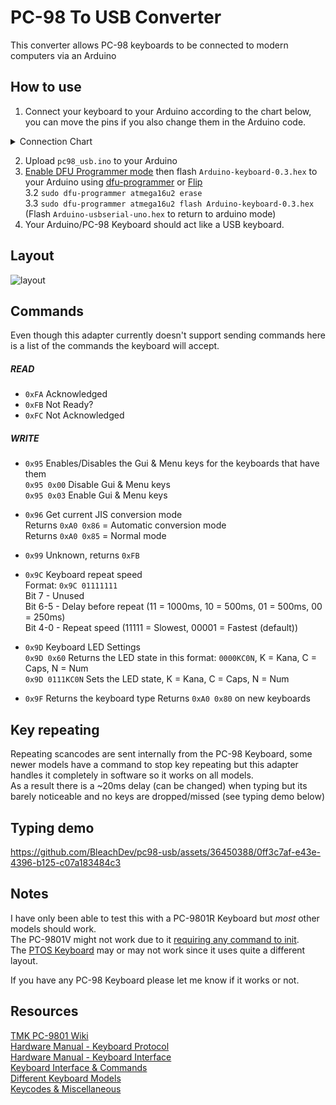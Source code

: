 # PC-98 To USB Converter

This converter allows PC-98 keyboards to be connected to modern computers via an Arduino

## How to use

1. Connect your keyboard to your Arduino according to the chart below, you can move the pins if you also change them in the Arduino code.
<details>
<summary>Connection Chart</summary>
<img src="https://github.com/BleachDev/pc98-usb/assets/36450388/6c83c56b-1e3a-446d-b85e-1682611713d5">
</details>

2. Upload `pc98_usb.ino` to your Arduino
3. [Enable DFU Programmer mode](https://docs.arduino.cc/hacking/software/DFUProgramming8U2) then flash `Arduino-keyboard-0.3.hex` to your Arduino using [dfu-programmer](https://github.com/dfu-programmer/dfu-programmer) or [Flip](https://www.microchip.com/en-us/development-tool/FLIP)  
3.2 `sudo dfu-programmer atmega16u2 erase`  
3.3 `sudo dfu-programmer atmega16u2 flash Arduino-keyboard-0.3.hex` (Flash `Arduino-usbserial-uno.hex` to return to arduino mode)
4. Your Arduino/PC-98 Keyboard should act like a USB keyboard.

## Layout
![layout](https://github.com/BleachDev/pc98-usb/assets/36450388/c0c967cd-da7b-4da0-9bdd-a9b019c99cf4)

## Commands

Even though this adapter currently doesn't support sending commands here is a list of the commands the keyboard will accept.

##### READ
- `0xFA` Acknowledged
- `0xFB` Not Ready?
- `0xFC` Not Acknowledged
##### WRITE
- `0x95` Enables/Disables the Gui & Menu keys for the keyboards that have them  
`0x95 0x00` Disable Gui & Menu keys  
`0x95 0x03` Enable Gui & Menu keys  

- `0x96` Get current JIS conversion mode  
Returns `0xA0 0x86` = Automatic conversion mode  
Returns `0xA0 0x85` = Normal mode  

- `0x99` Unknown, returns `0xFB`  

- `0x9C` Keyboard repeat speed  
Format: `0x9C 01111111`  
Bit 7 - Unused  
Bit 6-5 - Delay before repeat (11 = 1000ms, 10 = 500ms, 01 = 500ms, 00 = 250ms)  
Bit 4-0 - Repeat speed (11111 = Slowest, 00001 = Fastest (default))  

- `0x9D` Keyboard LED Settings  
`0x9D 0x60` Returns the LED state in this format: `0000KC0N`, K = Kana, C = Caps, N = Num  
`0x9D 0111KC0N` Sets the LED state, K = Kana, C = Caps, N = Num

- `0x9F` Returns the keyboard type
Returns `0xA0 0x80` on new keyboards

## Key repeating

Repeating scancodes are sent internally from the PC-98 Keyboard, some newer models have a command to stop key repeating but this adapter handles it completely in software so it works on all models.  
As a result there is a ~20ms delay (can be changed) when typing but its barely noticeable and no keys are dropped/missed (see typing demo below)

## Typing demo

https://github.com/BleachDev/pc98-usb/assets/36450388/0ff3c7af-e43e-4396-b125-c07a183484c3

## Notes

I have only been able to test this with a PC-9801R Keyboard but _most_ other models should work.  
The PC-9801V might not work due to it [requiring any command to init](https://github.com/tmk/tmk_keyboard/wiki/PC-9801-Keyboard#connection-order).  
The [PTOS Keyboard](https://www.youtube.com/watch?v=cvOQu0tBK8I) may or may not work since it uses quite a different layout.

If you have any PC-98 Keyboard please let me know if it works or not.

## Resources

[TMK PC-9801 Wiki](https://github.com/tmk/tmk_keyboard/wiki/PC-9801-Keyboard)  
[Hardware Manual - Keyboard Protocol](https://archive.org/stream/PC9800TechnicalDataBookHARDWARE1993/PC-9800TechnicalDataBook_HARDWARE1993#page/n151)  
[Hardware Manual - Keyboard Interface](https://archive.org/stream/PC9800TechnicalDataBookHARDWARE1993/PC-9800TechnicalDataBook_HARDWARE1993#page/n355)  
[Keyboard Interface & Commands](http://www.webtech.co.jp/company/doc/undocumented_mem/io_kb.txt)  
[Different Keyboard Models](https://radioc.web.fc2.com/column/pc98bas/pc98kbdmouse_en.htm)  
[Keycodes & Miscellaneous](https://ixsvr.dyndns.org/usb2pc98)
